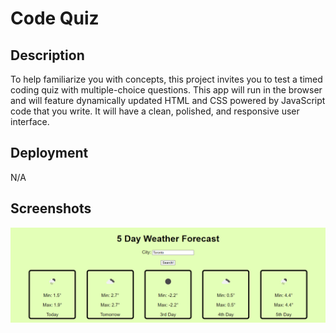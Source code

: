 # Code Quiz

## Description

To help familiarize you with concepts, this project invites you to test a timed coding quiz with multiple-choice questions. This app will run in the browser and will feature dynamically updated HTML and CSS powered by JavaScript code that you write. It will have a clean, polished, and responsive user interface. 

## Deployment

N/A

## Screenshots

![Screenshot of a demo of the webpage](./assets/images/weatherdemo.PNG)